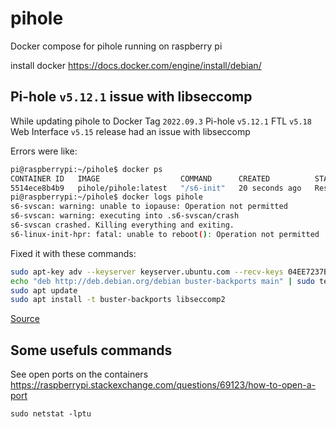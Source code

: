 # pihole

Docker compose for pihole running on raspberry pi

install docker <https://docs.docker.com/engine/install/debian/>

## Pi-hole `v5.12.1` issue with libseccomp

While updating pihole to Docker Tag `2022.09.3` Pi-hole `v5.12.1` FTL `v5.18` Web Interface `v5.15` release had an issue with libseccomp

Errors were like:

```bash
pi@raspberrypi:~/pihole$ docker ps
CONTAINER ID   IMAGE                  COMMAND      CREATED          STATUS                           PORTS     NAMES
5514ece8b4b9   pihole/pihole:latest   "/s6-init"   20 seconds ago   Restarting (111) 3 seconds ago             pihole
pi@raspberrypi:~/pihole$ docker logs pihole
s6-svscan: warning: unable to iopause: Operation not permitted
s6-svscan: warning: executing into .s6-svscan/crash
s6-svscan crashed. Killing everything and exiting.
s6-linux-init-hpr: fatal: unable to reboot(): Operation not permitted
```

Fixed it with these commands:

```bash
sudo apt-key adv --keyserver keyserver.ubuntu.com --recv-keys 04EE7237B7D453EC 648ACFD622F3D138
echo "deb http://deb.debian.org/debian buster-backports main" | sudo tee -a /etc/apt/sources.list.d/buster-backports.list
sudo apt update
sudo apt install -t buster-backports libseccomp2
```

[Source](https://www.reddit.com/r/pihole/comments/tz1hf3/comment/i3w0uhb)

## Some usefuls commands

See open ports on the containers
<https://raspberrypi.stackexchange.com/questions/69123/how-to-open-a-port>

```
sudo netstat -lptu
```
